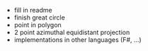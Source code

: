 * fill in readme
* finish great circle
* point in polygon
* 2 point azimuthal equidistant projection
* implementations in other languages (F#, ...)